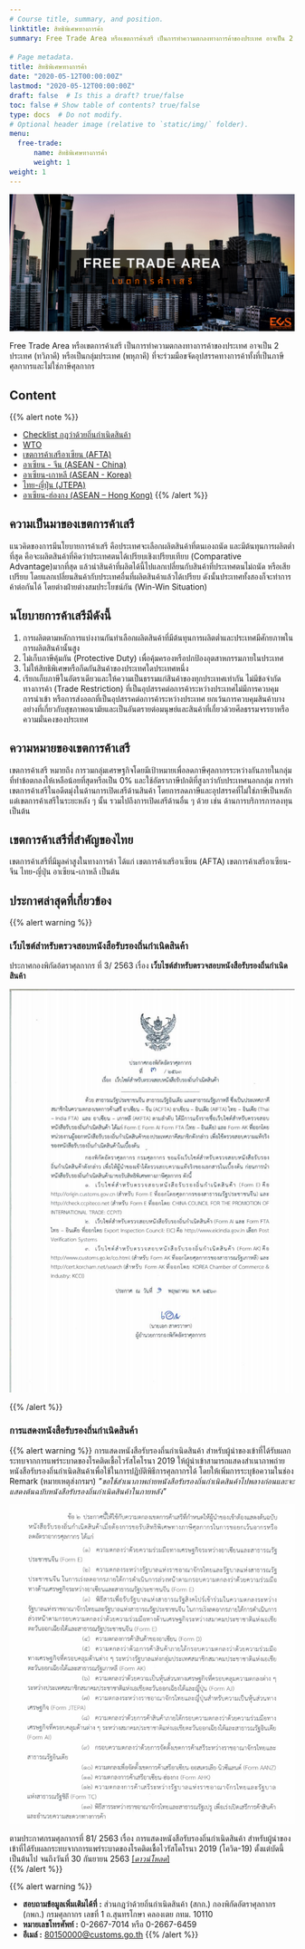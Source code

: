 ```yaml
---
# Course title, summary, and position.
linktitle: สิทธิพิเศษทางการค้า
summary: Free Trade Area หรือเขตการค้าเสรี เป็นการทำความตกลงทางการค้าของประเทศ อาจเป็น 2 ประเทศ (ทวิภาคี) หรือเป็นกลุ่มประเทศ (พหุภาคี) ที่จะร่วมมือขจัดอุปสรรคทางการค้าทั้งที่เป็นภาษีศุลกากรและไม่ใช่ภาษีศุลกากร

# Page metadata.
title: สิทธิพิเศษทางการค้า
date: "2020-05-12T00:00:00Z"
lastmod: "2020-05-12T00:00:00Z"
draft: false  # Is this a draft? true/false
toc: false # Show table of contents? true/false
type: docs  # Do not modify.
# Optional header image (relative to `static/img/` folder).
menu:
  free-trade:
      name: สิทธิพิเศษทางการค้า
      weight: 1
weight: 1
---
```




![](https://github.com/ecs-support/knowledge-center/raw/master/img/free-trade-area.png)

Free Trade Area หรือเขตการค้าเสรี เป็นการทำความตกลงทางการค้าของประเทศ อาจเป็น 2 ประเทศ (ทวิภาคี) หรือเป็นกลุ่มประเทศ (พหุภาคี) ที่จะร่วมมือขจัดอุปสรรคทางการค้าทั้งที่เป็นภาษีศุลกากรและไม่ใช่ภาษีศุลกากร

## Content  

{{% alert note %}}

-   [Checklist กฎว่าด้วยถิ่นกำเนิดสินค้า](./checklist)
-   [WTO](./wto)
-   [เขตการค้าเสรีอาเซียน (AFTA)](./asean)
-   [อาเซียน - จีน (ASEAN - China)](./acn)
-   [อาเซียน-เกาหลี (ASEAN - Korea)](./ak)
-   [ไทย-ญี่ปุ่น (JTEPA)](./jtepa)
-   [อาเซียน-ฮ่องกง (ASEAN – Hong Kong)](./ahk)
{{% /alert %}}

## ความเป็นมาของเขตการค้าเสรี
แนวคิดของการมีนโยบายการค้าเสรี คือประเทศจะเลือกผลิตสินค้าที่ตนเองถนัด และมีต้นทุนการผลิตต่ำที่สุด คือจะผลิตสินค้าที่คิดว่าประเทศตนได้เปรียบเชิงเปรียบเทียบ (Comparative Advantage)มากที่สุด แล้วนำสินค้าที่ผลิตได้นี้ไปแลกเปลี่ยนกับสินค้าที่ประเทศตนไม่ถนัด หรือเสียเปรียบ โดยแลกเปลี่ยนสินค้ากับประเทศอื่นที่ผลิตสินค้าแล้วได้เปรียบ ดังนั้นประเทศทั้งสองก็จะทำการค้าต่อกันได้ โดยต่างฝ่ายต่างสมประโยชน์กัน (Win-Win Situation)  

## นโยบายการค้าเสรีมีดังนี้

1.  การผลิตตามหลักการแบ่งงานกันทำเลือกผลิตสินค้าที่มีต้นทุนการผลิตต่ำและประเทศมีศักยภาพในการผลิตสินค้านั้นสูง
2.  ไม่เก็บภาษีคุ้มกัน (Protective Duty) เพื่อคุ้มครองหรือปกป้องอุตสาหกรรมภายในประเทศ
3.  ไม่ให้สิทธิพิเศษหรือกีดกันสินค้าของประเทศใดประเทศหนึ่ง
4.  เรียกเก็บภาษีในอัตราเดียวและให้ความเป็นธรรมแก่สินค้าของทุกประเทศเท่ากัน ไม่มีข้อจำกัดทางการค้า (Trade Restriction) ที่เป็นอุปสรรคต่อการค้าระหว่างประเทศไม่มีการควบคุมการนำเข้า หรือการส่งออกที่เป็นอุปสรรคต่อการค้าระหว่างประเทศ ยกเว้นการควบคุมสินค้าบางอย่างที่เกี่ยวกับสุขภาพอนามัยและเป็นอันตรายต่อมนุษย์และสินค้าที่เกี่ยวด้วยศีลธรรมจรรยาหรือความมั่นคงของประเทศ

  
## ความหมายของเขตการค้าเสรี
เขตการค้าเสรี หมายถึง การวมกลุ่มเศรษฐกิจโดยมีเป้าหมายเพื่อลดภาษีศุลกากรระหว่างกันภายในกลุ่ม ที่ทำข้อตกลงให้เหลือน้อยที่สุดหรือเป็น 0% และใช้อัตราภาษีปกติที่สูงกว่ากับประเทศนอกกลุ่ม การทำเขตการค้าเสรีในอดีตมุ่งในด้านการเปิดเสรีด้านสินค้า โดยการลดภาษีและอุปสรรคที่ไม่ใช่ภาษีเป็นหลักแต่เขตการค้าเสรีในระยะหลัง ๆ นั้น รวมไปถึงการเปิดเสรีด้านอื่น ๆ ด้วย เช่น ด้านการบริการการลงทุน เป็นต้น  
  
## เขตการค้าเสรีที่สำคัญของไทย
เขตการค้าเสรีที่มีมูลค่าสูงในทางการค้า ได้แก่ เขตการค้าเสรีอาเซียน (AFTA) เขตการค้าเสรีอาเซียน-จีน ไทย-ญี่ปุ่น อาเซียน-เกาหลี เป็นต้น

## ประกาศล่าสุดที่เกี่ยวข้อง

{{% alert warning %}}

### เว็บไซต์สำหรับตรวจสอบหนังสือรับรองถิ่นกำเนิดสินค้า

ประกาศกองพิกัดอ้ตราศุลกากร ที่ 3/ 2563 เรื่อง **เว็บไซต์สำหรับตรวจสอบหนังสือรับรองถิ่นกำเนิดสินค้า**

![](img/website_check_CO_.jpg)

{{% /alert %}}




### การแสดงหนังสือรับรองถิ่นกำเนิดสินค้า 

{{% alert warning %}}
การแสดงหนังสือรับรองถิ่นกำเนิดสินค้า สำหรับผู้นำของเข้าที่ได้รับผลกระทบจากการแพร่ระบาดของโรคติดเชื้อไวรัสโคโรนา 2019 ให้ผู้นำเข้าสามารถแสดงสำเนาภาพถ่ายหนังสือรับรองถิ่นกำเนิดสินค้าเพื่อใช้ในการปฏิบัติพิธีการศุลกากรได้ โดยให้เพิ่มการระบุข้อความในช่อง Remark (หมายเหตุส่งกรมฯ) *"ขอใช้สำเนาภาพถ่ายหนังสือรับรองถิ่นกำเนิดสินค้าไปพลางก่อนและจะแสดงต้นฉบับหนังสือรับรองถิ่นกำเนิดสินค้าในภายหลัง"*

![](https://github.com/ecs-support/knowledge-center/raw/master/img/announce/covid-19/fta-detail.jpg)

ตามประกาศกรมศุลกากรที่ 81/ 2563 เรื่อง การแสดงหนังสือรับรองถิ่นกำเนิดสินค้า สำหรับผู้นำของเข้าที่ได้รับผลกระทบจากการแพร่ระบาดของโรคติดเชื้อไวรัสโคโรนา 2019 (โควิด-19) ตั้งแต่บัดนี้เป็นต้นไป จนถึงวันที่ 30 กันยายน 2563 [[*ดาวน์โหลด*]](http://www.customs.go.th/cont_strc_download_with_docno_date.php?lang=th&top_menu=menu_homepage&current_id=14232832414a505f4a464b47464a4f)  
{{% /alert %}}



{{% alert warning %}}
- **สอบถามข้อมูลเพิ่มเติมได้ที่ :** ส่วนกฎว่าด้วยถิ่นกำเนิดสินค้า (สกก.) กองพิกัดอัตราศุลกากร (กพก.) 
กรมศุลกากร เลขที่ 1 ถ.สุนทรโกษา คลองเตย กทม. 10110  
- **หมายเลขโทรศัพท์ :** 0-2667-7014 หรือ 0-2667-6459  
- **อีเมล์ :** 80150000@customs.go.th
{{% /alert %}}
